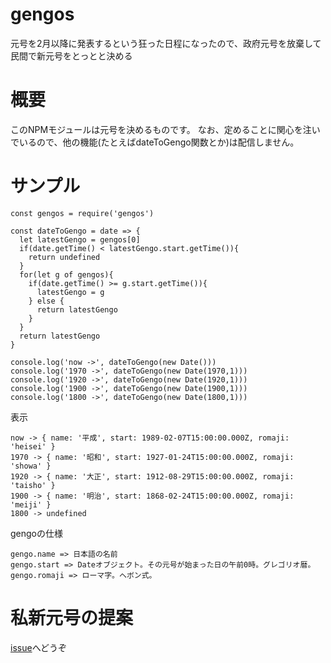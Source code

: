 # gengos
元号を2月以降に発表するという狂った日程になったので、政府元号を放棄して民間で新元号をとっとと決める

# 概要
このNPMモジュールは元号を決めるものです。
なお、定めることに関心を注いでいるので、他の機能(たとえばdateToGengo関数とか)は配信しません。

# サンプル
    const gengos = require('gengos')

    const dateToGengo = date => {
      let latestGengo = gengos[0]
      if(date.getTime() < latestGengo.start.getTime()){
        return undefined
      }
      for(let g of gengos){
        if(date.getTime() >= g.start.getTime()){
          latestGengo = g
        } else {
          return latestGengo
        }
      }
      return latestGengo
    }

    console.log('now ->', dateToGengo(new Date()))
    console.log('1970 ->', dateToGengo(new Date(1970,1)))
    console.log('1920 ->', dateToGengo(new Date(1920,1)))
    console.log('1900 ->', dateToGengo(new Date(1900,1)))
    console.log('1800 ->', dateToGengo(new Date(1800,1)))

表示

    now -> { name: '平成', start: 1989-02-07T15:00:00.000Z, romaji: 'heisei' }
    1970 -> { name: '昭和', start: 1927-01-24T15:00:00.000Z, romaji: 'showa' }
    1920 -> { name: '大正', start: 1912-08-29T15:00:00.000Z, romaji: 'taisho' }
    1900 -> { name: '明治', start: 1868-02-24T15:00:00.000Z, romaji: 'meiji' }
    1800 -> undefined

gengoの仕様

    gengo.name => 日本語の名前
    gengo.start => Dateオブジェクト。その元号が始まった日の午前0時。グレゴリオ暦。
    gengo.romaji => ローマ字。ヘボン式。

# 私新元号の提案
[issue](https://github.com/Duct-and-rice/gengos/issues)へどうぞ
